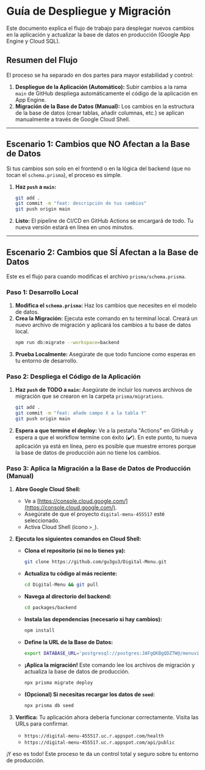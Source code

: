 # Guía de Despliegue y Migración

Este documento explica el flujo de trabajo para desplegar nuevos cambios en la aplicación y actualizar la base de datos en producción (Google App Engine y Cloud SQL).

## Resumen del Flujo

El proceso se ha separado en dos partes para mayor estabilidad y control:

1.  **Despliegue de la Aplicación (Automático):** Subir cambios a la rama `main` de GitHub despliega automáticamente el código de la aplicación en App Engine.
2.  **Migración de la Base de Datos (Manual):** Los cambios en la estructura de la base de datos (crear tablas, añadir columnas, etc.) se aplican manualmente a través de Google Cloud Shell.

---

## Escenario 1: Cambios que NO Afectan a la Base de Datos

Si tus cambios son solo en el frontend o en la lógica del backend (que no tocan el `schema.prisma`), el proceso es simple.

1.  **Haz `push` a `main`:**
    ```bash
    git add .
    git commit -m "feat: descripción de tus cambios"
    git push origin main
    ```
2.  **Listo:** El pipeline de CI/CD en GitHub Actions se encargará de todo. Tu nueva versión estará en línea en unos minutos.

---

## Escenario 2: Cambios que SÍ Afectan a la Base de Datos

Este es el flujo para cuando modificas el archivo `prisma/schema.prisma`.

### Paso 1: Desarrollo Local

1.  **Modifica el `schema.prisma`:** Haz los cambios que necesites en el modelo de datos.
2.  **Crea la Migración:** Ejecuta este comando en tu terminal local. Creará un nuevo archivo de migración y aplicará los cambios a tu base de datos local.
    ```bash
    npm run db:migrate --workspace=backend
    ```
3.  **Prueba Localmente:** Asegúrate de que todo funcione como esperas en tu entorno de desarrollo.

### Paso 2: Despliega el Código de la Aplicación

1.  **Haz `push` de TODO a `main`:** Asegúrate de incluir los nuevos archivos de migración que se crearon en la carpeta `prisma/migrations`.
    ```bash
    git add .
    git commit -m "feat: añade campo X a la tabla Y"
    git push origin main
    ```
2.  **Espera a que termine el deploy:** Ve a la pestaña "Actions" en GitHub y espera a que el workflow termine con éxito (✔️). En este punto, tu nueva aplicación ya está en línea, pero es posible que muestre errores porque la base de datos de producción aún no tiene los cambios.

### Paso 3: Aplica la Migración a la Base de Datos de Producción (Manual)

1.  **Abre Google Cloud Shell:**
    *   Ve a [https://console.cloud.google.com/](https://console.cloud.google.com/).
    *   Asegúrate de que el proyecto `digital-menu-455517` esté seleccionado.
    *   Activa Cloud Shell (ícono `>_`).

2.  **Ejecuta los siguientes comandos en Cloud Shell:**

    *   **Clona el repositorio (si no lo tienes ya):**
        ```bash
        git clone https://github.com/gu3gu3/Digital-Menu.git
        ```
    *   **Actualiza tu código al más reciente:**
        ```bash
        cd Digital-Menu && git pull
        ```
    *   **Navega al directorio del backend:**
        ```bash
        cd packages/backend
        ```
    *   **Instala las dependencias (necesario si hay cambios):**
        ```bash
        npm install
        ```
    *   **Define la URL de la Base de Datos:**
        ```bash
        export DATABASE_URL='postgresql://postgres:JAFgQKBgQDZTW@/menuview_db?host=/cloudsql/digital-menu-455517:us-central1:digital-menu-db'
        ```
    *   **¡Aplica la migración!** Este comando lee los archivos de migración y actualiza la base de datos de producción.
        ```bash
        npx prisma migrate deploy
        ```
    *   **(Opcional) Si necesitas recargar los datos de `seed`:**
        ```bash
        npx prisma db seed
        ```

3.  **Verifica:** Tu aplicación ahora debería funcionar correctamente. Visita las URLs para confirmar.
    *   `https://digital-menu-455517.uc.r.appspot.com/health`
    *   `https://digital-menu-455517.uc.r.appspot.com/api/public`

¡Y eso es todo! Este proceso te da un control total y seguro sobre tu entorno de producción. 